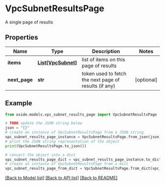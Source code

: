 # VpcSubnetResultsPage

A single page of results

## Properties

Name | Type | Description | Notes
------------ | ------------- | ------------- | -------------
**items** | [**List[VpcSubnet]**](VpcSubnet.md) | list of items on this page of results | 
**next_page** | **str** | token used to fetch the next page of results (if any) | [optional] 

## Example

```python
from oxide.models.vpc_subnet_results_page import VpcSubnetResultsPage

# TODO update the JSON string below
json = "{}"
# create an instance of VpcSubnetResultsPage from a JSON string
vpc_subnet_results_page_instance = VpcSubnetResultsPage.from_json(json)
# print the JSON string representation of the object
print(VpcSubnetResultsPage.to_json())

# convert the object into a dict
vpc_subnet_results_page_dict = vpc_subnet_results_page_instance.to_dict()
# create an instance of VpcSubnetResultsPage from a dict
vpc_subnet_results_page_from_dict = VpcSubnetResultsPage.from_dict(vpc_subnet_results_page_dict)
```
[[Back to Model list]](../README.md#documentation-for-models) [[Back to API list]](../README.md#documentation-for-api-endpoints) [[Back to README]](../README.md)


